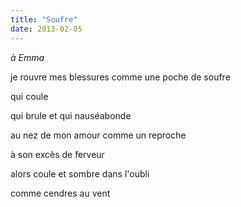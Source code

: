 ```yaml
---
title: "Soufre"
date: 2013-02-05
---
```


*à Emma*

je rouvre mes blessures
comme une poche de soufre

qui coule

qui brule
et qui nauséabonde

au nez de mon amour
comme un reproche

à son excès de ferveur

alors coule
et sombre dans l'oubli

comme cendres au vent
